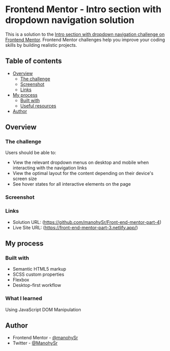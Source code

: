 # Frontend Mentor - Intro section with dropdown navigation solution

This is a solution to the [Intro section with dropdown navigation challenge on Frontend Mentor](https://www.frontendmentor.io/challenges/intro-section-with-dropdown-navigation-ryaPetHE5). Frontend Mentor challenges help you improve your coding skills by building realistic projects.

## Table of contents

- [Overview](#overview)
  - [The challenge](#the-challenge)
  - [Screenshot](#screenshot)
  - [Links](#links)
- [My process](#my-process)
  - [Built with](#built-with)
  - [Useful resources](#useful-resources)
- [Author](#author)

## Overview

### The challenge

Users should be able to:

- View the relevant dropdown menus on desktop and mobile when interacting with the navigation links
- View the optimal layout for the content depending on their device's screen size
- See hover states for all interactive elements on the page

### Screenshot

### Links

- Solution URL: (https://github.com/manohySr/Front-end-mentor-part-4)
- Live Site URL: (https://front-end-mentor-part-3.netlify.app/)

## My process

### Built with

- Semantic HTML5 markup
- SCSS custom properties
- Flexbox
- Desktop-first workflow

### What I learned

Using JavaScript DOM Manipulation

## Author

- Frontend Mentor - [@manohySr](https://www.frontendmentor.io/profile/manohySr)
- Twitter - [@ManohySr](https://www.twitter.com/ManohySr)
